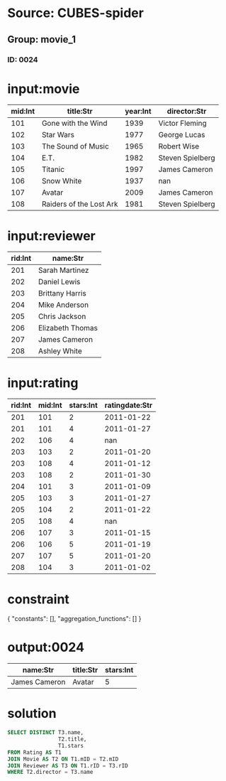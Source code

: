 # Source: CUBES-spider
## Group: movie_1
### ID: 0024

# input:movie

| mid:Int | title:Str | year:Int | director:Str |
|---|---|---|---|
| 101 | Gone with the Wind | 1939 | Victor Fleming |
| 102 | Star Wars | 1977 | George Lucas |
| 103 | The Sound of Music | 1965 | Robert Wise |
| 104 | E.T. | 1982 | Steven Spielberg |
| 105 | Titanic | 1997 | James Cameron |
| 106 | Snow White | 1937 | nan |
| 107 | Avatar | 2009 | James Cameron |
| 108 | Raiders of the Lost Ark | 1981 | Steven Spielberg |

# input:reviewer

| rid:Int | name:Str |
|---|---|
| 201 | Sarah Martinez |
| 202 | Daniel Lewis |
| 203 | Brittany Harris |
| 204 | Mike Anderson |
| 205 | Chris Jackson |
| 206 | Elizabeth Thomas |
| 207 | James Cameron |
| 208 | Ashley White |

# input:rating

| rid:Int | mid:Int | stars:Int | ratingdate:Str |
|---|---|---|---|
| 201 | 101 | 2 | 2011-01-22 |
| 201 | 101 | 4 | 2011-01-27 |
| 202 | 106 | 4 | nan |
| 203 | 103 | 2 | 2011-01-20 |
| 203 | 108 | 4 | 2011-01-12 |
| 203 | 108 | 2 | 2011-01-30 |
| 204 | 101 | 3 | 2011-01-09 |
| 205 | 103 | 3 | 2011-01-27 |
| 205 | 104 | 2 | 2011-01-22 |
| 205 | 108 | 4 | nan |
| 206 | 107 | 3 | 2011-01-15 |
| 206 | 106 | 5 | 2011-01-19 |
| 207 | 107 | 5 | 2011-01-20 |
| 208 | 104 | 3 | 2011-01-02 |

# constraint

{
  "constants": [],
  "aggregation_functions": []
}

# output:0024

| name:Str | title:Str | stars:Int |
|---|---|---|
| James Cameron | Avatar | 5 |

# solution

```sql
SELECT DISTINCT T3.name,
                T2.title,
                T1.stars
FROM Rating AS T1
JOIN Movie AS T2 ON T1.mID = T2.mID
JOIN Reviewer AS T3 ON T1.rID = T3.rID
WHERE T2.director = T3.name
```
